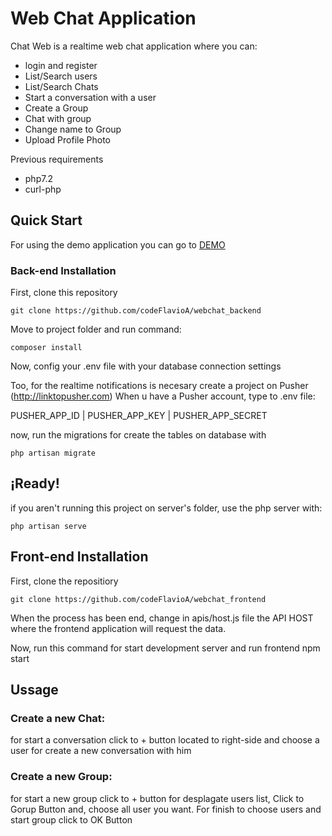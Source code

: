 # Web Chat Application 

Chat Web is a realtime web chat application where you can: 
* login and register
* List/Search users
* List/Search Chats
* Start a conversation with a user
* Create a Group 
* Chat with group
* Change name to Group 
* Upload Profile Photo 

Previous requirements
* php7.2
* curl-php

## Quick Start 
For using the demo application you can go to [DEMO](http://flavioaandres.com/webchat)

### Back-end Installation 

First, clone this repository 

```
git clone https://github.com/codeFlavioA/webchat_backend
```


Move to project folder and run command: 
```
composer install 
```

Now, config your .env file with your database connection settings 

Too, for the realtime notifications is necesary create a project on Pusher (http://linktopusher.com)
When u have  a Pusher account, type to .env file: 

PUSHER_APP_ID | PUSHER_APP_KEY | PUSHER_APP_SECRET

now, run the migrations for create the tables on database with
```
php artisan migrate
```

## ¡Ready!

if you aren't running this project on server's folder, use the php server with: 
```
php artisan serve
```

## Front-end Installation

First, clone the repositiory
```
git clone https://github.com/codeFlavioA/webchat_frontend
```

When the process has been end, change in apis/host.js  file the API HOST where the frontend application will request the data.

Now, run this command for start development server and run frontend 
    npm start

## Ussage
### Create a new Chat:  
for start a conversation click to + button located to right-side and choose a user for create a new conversation with him 
### Create a new Group: 
for start a new group click to + button for desplagate users list, Click to  Gorup Button and, choose all user you want. 
For finish to choose users and start group click to OK Button 
 
